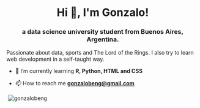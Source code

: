 <h1 align="center">Hi 👋, I'm Gonzalo!</h1>
<h3 align="center">a data science university student from Buenos Aires, Argentina. </h3>


Passionate about data, sports and The Lord of the Rings. I also try to learn web development in a self-taught way.


- 🌱 I’m currently learning **R, Python, HTML and CSS**

- 📫 How to reach me **gonzalobeng@gmail.com**

<p>&nbsp;<img align="center" src="https://github-readme-stats.vercel.app/api?username=gonzalobeng&show_icons=true&hide_border=true&theme=dark" alt="gonzalobeng" /></p>

